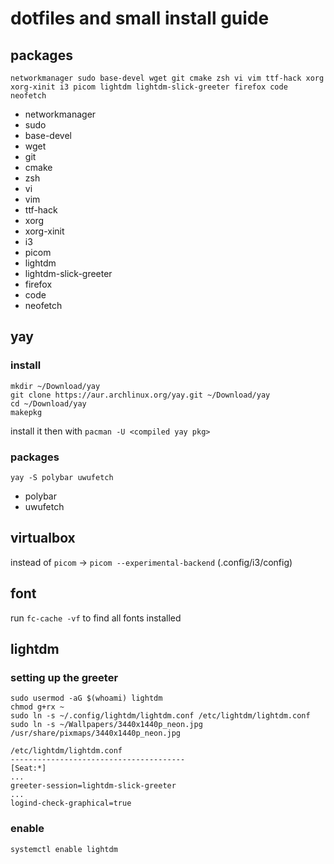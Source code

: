 # dotfiles and small install guide
## packages
```
networkmanager sudo base-devel wget git cmake zsh vi vim ttf-hack xorg xorg-xinit i3 picom lightdm lightdm-slick-greeter firefox code neofetch
```
- networkmanager
- sudo
- base-devel
- wget
- git
- cmake
- zsh
- vi
- vim
- ttf-hack
- xorg
- xorg-xinit
- i3
- picom
- lightdm
- lightdm-slick-greeter
- firefox 
- code
- neofetch

## yay
### install
```shell
mkdir ~/Download/yay
git clone https://aur.archlinux.org/yay.git ~/Download/yay
cd ~/Download/yay
makepkg
```
install it then with `pacman -U <compiled yay pkg>`
### packages
```
yay -S polybar uwufetch
```
- polybar
- uwufetch

## virtualbox
instead of `picom` -> `picom --experimental-backend` (.config/i3/config)

## font
run `fc-cache -vf` to find all fonts installed

## lightdm
### setting up the greeter

```
sudo usermod -aG $(whoami) lightdm
chmod g+rx ~
sudo ln -s ~/.config/lightdm/lightdm.conf /etc/lightdm/lightdm.conf
sudo ln -s ~/Wallpapers/3440x1440p_neon.jpg /usr/share/pixmaps/3440x1440p_neon.jpg
```
```
/etc/lightdm/lightdm.conf
---------------------------------------
[Seat:*]
...
greeter-session=lightdm-slick-greeter
...
logind-check-graphical=true
```

### enable
```
systemctl enable lightdm
```
